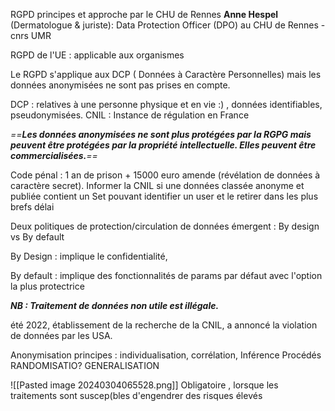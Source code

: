 	
RGPD principes et approche par le  CHU de Rennes
**Anne Hespel** (Dermatologue & juriste): Data Protection Officer (DPO) au CHU de Rennes - cnrs UMR

RGPD de l'UE : applicable aux organismes 

Le RGPD s'applique aux DCP ( Données à Caractère Personnelles) mais les données anonymisées ne sont pas prises en compte.

DCP : relatives à une personne physique et en vie :) , données identifiables, pseudonymisées. 
CNIL : Instance de régulation en France

*==**Les données anonymisées ne sont plus protégées par la RGPG mais peuvent être protégées par la propriété intellectuelle. Elles peuvent être commercialisées.**==*

Code pénal : 1 an de prison + 15000 euro amende (révélation de données à caractère secret). Informer la CNIL si une données classée anonyme et publiée contient un Set pouvant identifier un user et le retirer dans les plus brefs délai

Deux politiques de protection/circulation de données émergent :  By design vs By default

By Design : implique le confidentialité, 
 
By default : implique des fonctionnalités de params par défaut avec l'option la plus protectrice


***NB : Traitement de données non utile est illégale.*** 

été 2022, établissement de la recherche de la CNIL, a annoncé la violation de données  par les USA.

Anonymisation principes : individualisation, corrélation, Inférence
Procédés   RANDOMISATIO? GENERALISATION

![[Pasted image 20240304065528.png]]
Obligatoire , lorsque les traitements sont suscep(bles d'engendrer des risques élevés